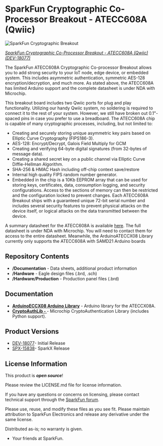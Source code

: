SparkFun Cryptographic Co-Processor Breakout - ATECC608A (Qwiic)
========================================

![SparkFun Cryptographic Breakout](https://cdn.sparkfun.com//assets/parts/1/7/3/9/1/18077-SparkFun_Cryptographic_Co-Processor_Breakout_-_ATECC608A__Qwiic_-01.jpg)

[*SparkFun Cryptographic Co-Processor Breakout - ATECC608A (Qwiic) (DEV-18077)*](https://www.sparkfun.com/products/18077)

The SparkFun ATECC608A Cryptographic Co-processor Breakout allows you to add strong security to your IoT node, edge device, or embedded system. This includes asymmetric authentication, symmetric AES-128 encryption/decryption, and much more. As stated above, the ATECC608A has limited Arduino support and the complete datasheet is under NDA with Microchip.

This breakout board includes two Qwiic ports for plug and play functionality. Utilizing our handy Qwiic system, no soldering is required to connect it to the rest of your system. However, we still have broken out 0.1"-spaced pins in case you prefer to use a breadboard. The ATECC608A chip is capable of many cryptographic processes, including, but not limited to:

* Creating and securely storing unique asymmetric key pairs based on Elliptic Curve Cryptography (FIPS186-3).
* AES-128: Encrypt/Decrypt, Galois Field Multiply for GCM
* Creating and verifying 64-byte digital signatures (from 32-bytes of message data).
* Creating a shared secret key on a public channel via Elliptic Curve Diffie-Hellman Algorithm.
* SHA-256 & HMAC Hash including off-chip context save/restore
* Internal high quality FIPS random number generator.
* Embedded in the chip is a 10Kb EEPROM array that can be used for storing keys, certificates, data, consumption logging, and security configurations. Access to the sections of memory can then be restricted and the configuration locked to prevent changes. Each ATECC608A Breakout ships with a guaranteed unique 72-bit serial number and includes several security features to prevent physical attacks on the device itself, or logical attacks on the data transmitted between the device.

A summary datasheet for the ATECC608A is available [here](https://cdn.sparkfun.com/assets/d/5/c/c/a/ATECC608A-CryptoAuthentication-Device-Summary-Data-Sheet-DS40001977B.pdf). The full datasheet is under NDA with Microchip. You will need to contact them for access to the entire datasheet. Meanwhile, the ArduinoATECCX08 Library currently only supports the ATECC608A with SAMD21 Arduino boards

Repository Contents
-------------------

* **/Documentation** - Data sheets, additional product information
* **/Hardware** - Eagle design files (.brd, .sch)
* **/Hardware/Production** - Production panel files (.brd)

Documentation
--------------
* **[ArduinoECCX08 Arduino Library](https://github.com/arduino-libraries/ArduinoECCX08)** - Arduino library for the ATECCX08A.
* **[CryptoAuthLib - ](https://github.com/MicrochipTech/cryptoauthlib)** - Microchip CryptoAuthentication Library (includes Python support).

Product Versions
----------------
* [DEV-18077](https://www.sparkfun.com/products/18077)- Initial Release
* [SPX-15838](https://www.sparkfun.com/products/15838)- SparkX Release

License Information
-------------------

This product is _**open source**_! 

Please review the LICENSE.md file for license information. 

If you have any questions or concerns on licensing, please contact technical support through the [SparkFun forum](https://forum.sparkfun.com/index.php).

Please use, reuse, and modify these files as you see fit. Please maintain attribution to SparkFun Electronics and release any derivative under the same license.

Distributed as-is; no warranty is given.

- Your friends at SparkFun.
